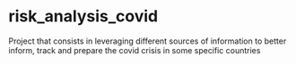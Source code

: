 # risk_analysis_covid
Project that consists in leveraging different sources of information to better inform, track and prepare the covid crisis in some specific countries
